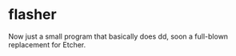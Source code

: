 # flasher
Now just a small program that basically does dd, soon a full-blown replacement for Etcher.
